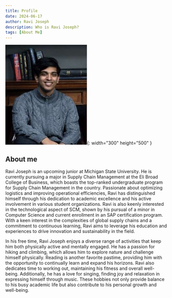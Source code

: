 ```yaml
---
title: Profile
date: 2024-06-17 
author: Ravi Joseph
description: Who is Ravi Joseph? 
tags: [About Me]
---
```


![Desktop View](/assets/img/Bookcase_photo.JPG){: width="300" height="500" }

## About me

Ravi Joseph is an upcoming junior at Michigan State University. He is currently pursuing a major in Supply Chain Management at the Eli Broad College of Business, which boasts the top-ranked undergraduate program for Supply Chain Management in the country. Passionate about optimizing logistics and improving operational efficiencies, Ravi has distinguished himself through his dedication to academic excellence and his active involvement in various student organizations. Ravi is also keenly interested in the technological aspect of SCM, shown by his pursual of a minor in Computer Science and current enrollment in an SAP certification program. With a keen interest in the complexities of global supply chains and a commitment to continuous learning, Ravi aims to leverage his education and experiences to drive innovation and sustainability in the field.

In his free time, Ravi Joseph enjoys a diverse range of activities that keep him both physically active and mentally engaged. He has a passion for hiking and climbing, which allows him to explore nature and challenge himself physically. Reading is another favorite pastime, providing him with the opportunity to continually learn and expand his horizons. Ravi also dedicates time to working out, maintaining his fitness and overall well-being. Additionally, he has a love for singing, finding joy and relaxation in expressing himself through music. These hobbies not only provide balance to his busy academic life but also contribute to his personal growth and well-being.
